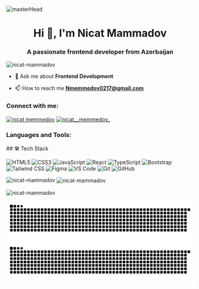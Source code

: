 ![masterHead](https://media.licdn.com/dms/image/v2/C4E12AQFsVH6ATdvDxg/article-cover_image-shrink_720_1280/article-cover_image-shrink_720_1280/0/1520219762549?e=2147483647&v=beta&t=M31rgo2hGX5WeiuDzkR56IZ1CllGb_rw_4A7hLekKFA)
<h1 align="center">Hi 👋, I'm Nicat Mammadov</h1>
<h3 align="center">A passionate frontend developer from Azerbaijan</h3>

<p align="left"> <img src="https://komarev.com/ghpvc/?username=nicat-mammadov&label=Profile%20views&color=0e75b6&style=flat" alt="nicat-mammadov" /> </p>

- 💬 Ask me about **Frontend Development**

- 📫 How to reach me **Nmemmedov0217@gmail.com**

<h3 align="left">Connect with me:</h3>
<p align="left">
<a href="https://linkedin.com/in/nicat memmedov" target="blank"><img align="center" src="https://raw.githubusercontent.com/rahuldkjain/github-profile-readme-generator/master/src/images/icons/Social/linked-in-alt.svg" alt="nicat memmedov" height="30" width="40" /></a>
<a href="https://instagram.com/nicat__memmedov_" target="blank"><img align="center" src="https://raw.githubusercontent.com/rahuldkjain/github-profile-readme-generator/master/src/images/icons/Social/instagram.svg" alt="nicat__memmedov_" height="30" width="40" /></a>
</p>

<h3 align="left">Languages and Tools:</h3>
## 🛠 Tech Stack

![HTML5](https://img.shields.io/badge/HTML5-E34F26?style=for-the-badge&logo=html5&logoColor=white)
![CSS3](https://img.shields.io/badge/CSS3-1572B6?style=for-the-badge&logo=css3&logoColor=white)
![JavaScript](https://img.shields.io/badge/JavaScript-F7DF1E?style=for-the-badge&logo=javascript&logoColor=black)
![React](https://img.shields.io/badge/React-20232A?style=for-the-badge&logo=react&logoColor=61DAFB)
![TypeScript](https://img.shields.io/badge/TypeScript-007ACC?style=for-the-badge&logo=typescript&logoColor=white)
![Bootstrap](https://img.shields.io/badge/Bootstrap-563D7C?style=for-the-badge&logo=bootstrap&logoColor=white)
![Tailwind CSS](https://img.shields.io/badge/Tailwind_CSS-06B6D4?style=for-the-badge&logo=tailwindcss&logoColor=white)
![Figma](https://img.shields.io/badge/Figma-F24E1E?style=for-the-badge&logo=figma&logoColor=white)
![VS Code](https://img.shields.io/badge/VS%20Code-0078D4?style=for-the-badge&logo=visual-studio-code&logoColor=white)
![Git](https://img.shields.io/badge/Git-F05032?style=for-the-badge&logo=git&logoColor=white)
![GitHub](https://img.shields.io/badge/GitHub-181717?style=for-the-badge&logo=github&logoColor=white)


<p><img align="left" src="https://github-readme-stats.vercel.app/api/top-langs?username=nicat-mammadov&show_icons=true&locale=en&layout=compact" alt="nicat-mammadov" /></p>

<p>&nbsp;<img align="center" src="https://github-readme-stats.vercel.app/api?username=nicat-mammadov&show_icons=true&locale=en" alt="nicat-mammadov" /></p>

<p><img align="center" src="https://github-readme-streak-stats.herokuapp.com/?user=nicat-mammadov&" alt="nicat-mammadov" /></p>

![GitHub Snake Light](https://raw.githubusercontent.com/Nicat-Mammadov/Nicat-Mammadov/output/github-contribution-grid-snake.svg#gh-light-mode-only)
![GitHub Snake Dark](https://raw.githubusercontent.com/Nicat-Mammadov/Nicat-Mammadov/output/github-contribution-grid-snake-dark.svg#gh-dark-mode-only)


